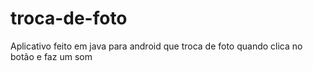# troca-de-foto
Aplicativo feito em java para android que troca de foto quando clica no botão e faz um som 
